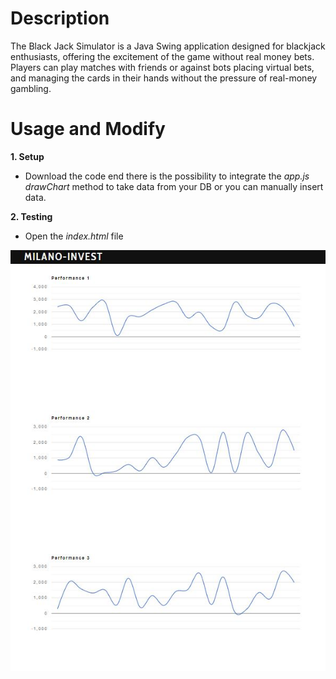 # Description
The Black Jack Simulator is a Java Swing application designed for blackjack enthusiasts, offering the excitement of the game without real money bets. Players can play matches with friends or against bots placing virtual bets, and managing the cards in their hands without the pressure of real-money gambling.

# Usage and Modify

**1. Setup**

- Download the code end there is the possibility to integrate the *app.js drawChart* method to take data from your DB or you can manually insert data.

**2. Testing**

- Open the *index.html* file

![](https://github.com/Puntiss/html-myPersonalBook/blob/master/screenshot/home.JPG)

